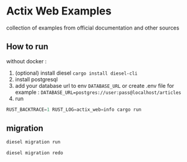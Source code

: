 # Actix Web Examples

collection of examples from official documentation and other sources

## How to run

without docker :

1. (optional) install diesel ``cargo install diesel-cli``
2. install postgresql
3. add your database url to env
`DATABASE_URL`
or
create .env file for example :
`DATABASE_URL=postgres://user:pass@localhost/articles`
4. run

``` rust
RUST_BACKTRACE=1 RUST_LOG=actix_web=info cargo run
```

## migration

``` bash
diesel migration run
```

``` bash
diesel migration redo
```
